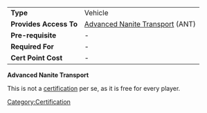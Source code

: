 |                        |                                                                             |
| ---------------------- | --------------------------------------------------------------------------- |
| **Type**               | Vehicle                                                                     |
| **Provides Access To** | [Advanced Nanite Transport](../vehicles/Advanced_Nanite_Transport.md) (ANT) |
| **Pre-requisite**      | \-                                                                          |
| **Required For**       | \-                                                                          |
| **Cert Point Cost**    | \-                                                                          |

**Advanced Nanite Transport**

This is not a [certification](Certification.md) per se, as it is
free for every player.

[Category:Certification](../Category:Certification.md)
